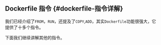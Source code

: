 ## Dockerfile 指令 {#dockerfile-指令详解}

我们已经介绍了`FROM`，`RUN`，还提及了`COPY`,`ADD`，其实`Dockerfile`功能很强大，它提供了十多个指令。

下面我们继续讲解其他的指令。

